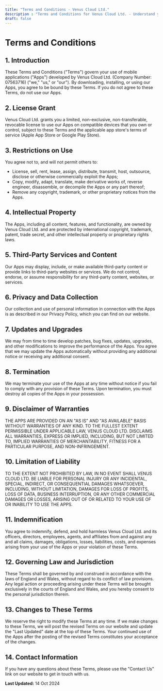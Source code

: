 ```yaml
---
title: "Terms and Conditions - Venus Cloud Ltd."
description : "Terms and Conditions for Venus Cloud Ltd. - Understand your rights and responsibilities when using our services."
draft: false
---
```


# Terms and Conditions

## 1. Introduction

These Terms and Conditions ("Terms") govern your use of mobile applications ("Apps") developed by Venus Cloud Ltd. (Company Number: 07563716) ("we," "us," or "our"). By downloading, installing, or using our Apps, you agree to be bound by these Terms. If you do not agree to these Terms, do not use our Apps.

## 2. License Grant

Venus Cloud Ltd. grants you a limited, non-exclusive, non-transferable, revocable license to use our Apps on compatible devices that you own or control, subject to these Terms and the applicable app store's terms of service (Apple App Store or Google Play Store).

## 3. Restrictions on Use

You agree not to, and will not permit others to:

- License, sell, rent, lease, assign, distribute, transmit, host, outsource, disclose or otherwise commercially exploit the Apps;
- Copy, modify, adapt, translate, make derivative works of, reverse engineer, disassemble, or decompile the Apps or any part thereof;
- Remove any copyright, trademark, or other proprietary notices from the Apps.

## 4. Intellectual Property

The Apps, including all content, features, and functionality, are owned by Venus Cloud Ltd. and are protected by international copyright, trademark, patent, trade secret, and other intellectual property or proprietary rights laws.

## 5. Third-Party Services and Content

Our Apps may display, include, or make available third-party content or provide links to third-party websites or services. We do not control, endorse, or assume responsibility for any third-party content, websites, or services.

## 6. Privacy and Data Collection

Our collection and use of personal information in connection with the Apps is as described in our Privacy Policy, which you can find on our website.

## 7. Updates and Upgrades

We may from time to time develop patches, bug fixes, updates, upgrades, and other modifications to improve the performance of the Apps. You agree that we may update the Apps automatically without providing any additional notice or receiving any additional consent.

## 8. Termination

We may terminate your use of the Apps at any time without notice if you fail to comply with any provision of these Terms. Upon termination, you must destroy all copies of the Apps in your possession.

## 9. Disclaimer of Warranties

THE APPS ARE PROVIDED ON AN "AS IS" AND "AS AVAILABLE" BASIS WITHOUT WARRANTIES OF ANY KIND. TO THE FULLEST EXTENT PERMISSIBLE UNDER APPLICABLE LAW, VENUS CLOUD LTD. DISCLAIMS ALL WARRANTIES, EXPRESS OR IMPLIED, INCLUDING, BUT NOT LIMITED TO, IMPLIED WARRANTIES OF MERCHANTABILITY, FITNESS FOR A PARTICULAR PURPOSE, AND NON-INFRINGEMENT.

## 10. Limitation of Liability

TO THE EXTENT NOT PROHIBITED BY LAW, IN NO EVENT SHALL VENUS CLOUD LTD. BE LIABLE FOR PERSONAL INJURY OR ANY INCIDENTAL, SPECIAL, INDIRECT, OR CONSEQUENTIAL DAMAGES WHATSOEVER, INCLUDING, WITHOUT LIMITATION, DAMAGES FOR LOSS OF PROFITS, LOSS OF DATA, BUSINESS INTERRUPTION, OR ANY OTHER COMMERCIAL DAMAGES OR LOSSES, ARISING OUT OF OR RELATED TO YOUR USE OF OR INABILITY TO USE THE APPS.

## 11. Indemnification

You agree to indemnify, defend, and hold harmless Venus Cloud Ltd. and its officers, directors, employees, agents, and affiliates from and against any and all claims, damages, obligations, losses, liabilities, costs, and expenses arising from your use of the Apps or your violation of these Terms.

## 12. Governing Law and Jurisdiction

These Terms shall be governed by and construed in accordance with the laws of England and Wales, without regard to its conflict of law provisions. Any legal action or proceeding arising under these Terms will be brought exclusively in the courts of England and Wales, and you hereby consent to the personal jurisdiction therein.

## 13. Changes to These Terms

We reserve the right to modify these Terms at any time. If we make changes to these Terms, we will post the revised Terms on our website and update the "Last Updated" date at the top of these Terms. Your continued use of the Apps after the posting of the revised Terms constitutes your acceptance of the changes.

## 14. Contact Information

If you have any questions about these Terms, please use the "Contact Us" link on our website to get in touch with us.

**Last Updated:** 14 Oct 2024
